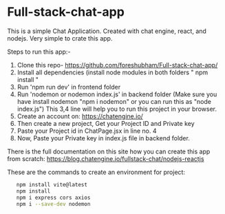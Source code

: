 # Full-stack-chat-app
This is a simple Chat Application. Created with chat engine, react, and nodejs.
Very simple to crate this app.

Steps to run this app:- 
1. Clone this repo- https://github.com/foreshubham/Full-stack-chat-app/
2. Install all dependencies (install node modules in both folders " npm install "
3. Run 'npm run dev' in frontend folder
4. Run 'nodemon or nodemon index.js' in backend folder (Make sure you have install nodemon "npm i nodemon" or you can run this as "node index.js")
   This 3,4 line will help you to run this project in your browser.
5. Create an account on: https://chatengine.io/
6. Then create a new project, Get your Project ID and Private key
7. Paste your Project id in ChatPage.jsx in line no. 4
8. Now, Paste your Private key in index.js file in backend folder.

There is the full documentation on this site how you can create this app from scratch: https://blog.chatengine.io/fullstack-chat/nodejs-reactjs

   
These are the commands to create an environment for project: 
  
  ```bash
     npm install vite@latest
     npm install
     npm i express cors axios
     npm i --save-dev nodemon




